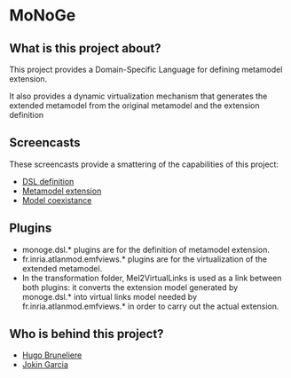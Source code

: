 MoNoGe
======

What is this project about?
---------------------------

This project provides a Domain-Specific Language for defining metamodel extension.

It also provides a dynamic virtualization mechanism that generates the extended metamodel from the original metamodel and the extension definition

Screencasts
-----------
These screencasts provide a smattering of the capabilities of this project:
* [DSL definition](http://youtu.be/3PPGLxqfLUE)
* [Metamodel extension](http://youtu.be/nU-_vXqKBgM)
* [Model coexistance](https://youtu.be/_U6DlZJCJic)

Plugins
-------
* monoge.dsl.* plugins are for the definition of metamodel extension.
* fr.inria.atlanmod.emfviews.* plugins are for the virtualization of the extended metamodel.
* In the transformation folder, Mel2VirtualLinks is used as a link between both plugins: it converts the extension model generated by monoge.dsl.* into virtual links model needed by fr.inria.atlanmod.emfviews.* in order to carry out the actual extension.

Who is behind this project?
---------------------------
* [Hugo Bruneliere](https://github.com/Hugo-Bruneliere)
* [Jokin Garcia](https://github.com/jokingarcia)